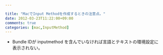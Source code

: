 ```yaml
---

title: "MacでInput Methodを作成するときの注意点。"
date: 2012-03-23T11:22:00+09:00
comments: true
categories: [mac,InputMethod]
---
```

* Bundle IDが inputmethod を含んでいなければ言語とテキストの環境設定に表示されない。
